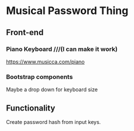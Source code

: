 # Musical Password Thing

## Front-end

### Piano Keyboard ///(I can make it work)

https://www.musicca.com/piano

### Bootstrap components

Maybe a drop down for keyboard size

## Functionality

Create password hash from input keys.

